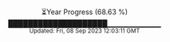 <p align="center">
⏳Year Progress (68.63 %) <br>
████████████████████▁▁▁▁▁▁▁▁▁▁ <br>
<sub>Updated: Fri, 08 Sep 2023 12:03:11 GMT</sub>
</p>

